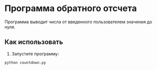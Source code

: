 # Программа обратного отсчета

Программа выводит числа от введенного пользователем значения до нуля.

## Как использовать
1. Запустите программу:
```bash
python countdown.py
